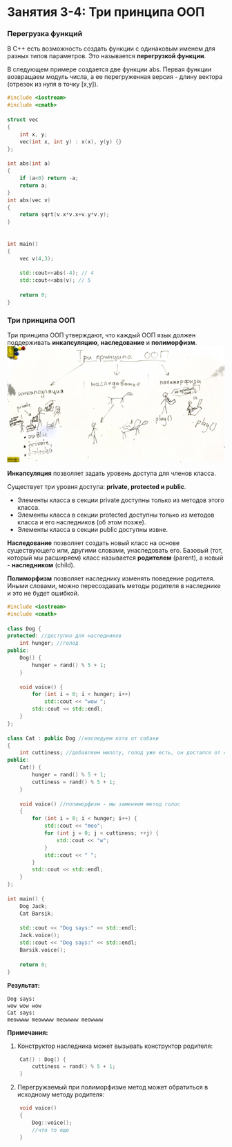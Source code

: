 # Занятия 3-4: Три принципа ООП
### Перегрузка функций

В С++ есть возможность создать функции с одинаковым именем для разных типов параметров. Это называется **перегрузкой функции**.

В следующем примере создается две функции abs. Первая функции возвращаем модуль числа, а ее перегруженная версия - длину вектора (отрезок из нуля в точку [x,y]).

```cpp
#include <iostream>
#include <cmath>

struct vec
{
    int x, y;
    vec(int x, int y) : x(x), y(y) {}
};

int abs(int a)
{
    if (a<0) return -a;
    return a;
}
int abs(vec v)
{
    return sqrt(v.x*v.x+v.y*v.y);
}


int main()
{
    vec v(4,3);
    
    std::cout<<abs(-4); // 4
    std::cout<<abs(v); // 5
    
    return 0;
}
```

### Три принципа ООП

Три принципа ООП утверждают, что каждый ООП язык должен поддерживать **инкапсуляцию**, **наследование** и **полиморфизм**.
![Три принципа ООП](oop.JPG)

**Инкапсуляция** позволяет задать уровень доступа для членов класса.

Существует три уровня доступа: **private, protected и public**.
 - Элементы класса в секции private доступны только из методов этого класса.
 - Элементы класса в секции protected доступны только из методов класса и его наследников (об этом позже).
 - Элементы класса в секции public доступны извне.
 
**Наследование** позволяет создать новый класс на основе существующего или, другими словами, унаследовать его. Базовый (тот, который мы расширяем) класс называется **родителем** (parent), а новый - **наследником** (child).

**Полиморфизм** позволяет наследнику изменять поведение родителя. Иными словами, можно пересоздавать методы родителя в наследнике и это не будет ошибкой.

```cpp
#include <iostream>
#include <cmath>

class Dog {
protected: //доступно для наследников
    int hunger; //голод
public:
    Dog() {
        hunger = rand() % 5 + 1;
    }

    void voice() {
        for (int i = 0; i < hunger; i++)
            std::cout << "wow ";
        std::cout << std::endl;
    }
};

class Cat : public Dog //наследуем кота от собаки
{
    int cuttiness; //добавляем милоту, голод уже есть, он достался от собаки
public:
    Cat() {
        hunger = rand() % 5 + 1;
        cuttiness = rand() % 5 + 1;
    }

    void voice() //полиморфизм - мы заменяем метод голос
    {
        for (int i = 0; i < hunger; i++) {
            std::cout << "meo";
            for (int j = 0; j < cuttiness; ++j) {
                std::cout << "w";
            }
            std::cout << " ";
        }
        std::cout << std::endl;
    }
};

int main() {
    Dog Jack;
    Cat Barsik;

    std::cout << "Dog says:" << std::endl;
    Jack.voice();
    std::cout << "Dog says:" << std::endl;
    Barsik.voice();

    return 0;
}
```
**Результат:**
```
Dog says:
wow wow wow 
Cat says:
meowwww meowwww meowwww meowwww 
```
**Примечания:**

1. Конструктор наследника может вызывать конструктор родителя:
```cpp
    Cat() : Dog() {
        cuttiness = rand() % 5 + 1;
    }
```
2. Перегружаемый при полиморфизме метод может обратиться в исходному методу родителя:
```cpp
    void voice()
    {
        Dog::voice();
        //что то еще
    }
```

